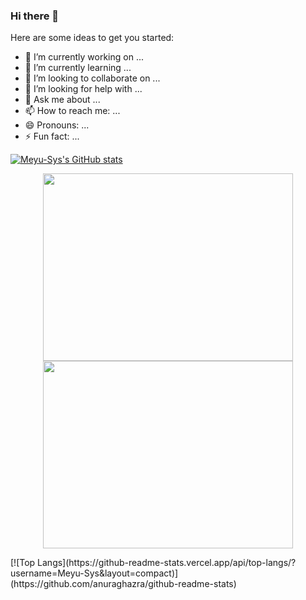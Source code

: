 ### Hi there 👋


Here are some ideas to get you started:

- 🔭 I’m currently working on ... 
- 🌱 I’m currently learning ...
- 👯 I’m looking to collaborate on ...
- 🤔 I’m looking for help with ...
- 💬 Ask me about ...
- 📫 How to reach me: ...
- 😄 Pronouns: ...
- ⚡ Fun fact: ...

[![Meyu-Sys's GitHub stats](https://github-readme-stats.vercel.app/api?username=Meyu-Sys&count_private=true&show_icons=true&theme=aura_dark)](https://github.com/anuraghazra/github-readme-stats)

<p align="center"><a href="https://wakatime.com/@meyu">
  <img align="center" width="400" height="300" src="https://wakatime.com/share/@65b5249a-9072-4349-882e-b1dbe6adfb41/3602f6a4-4a98-4c61-b720-31a83ac5cc61.svg" />
</a>
<a href="https://wakatime.com/@meyu">
  <img align="center" width="400" height="300" src="https://wakatime.com/share/@65b5249a-9072-4349-882e-b1dbe6adfb41/fb4f77f3-d604-4dc0-9ed2-afbaeb8b8f89.svg" />
</a></p>
[![Top Langs](https://github-readme-stats.vercel.app/api/top-langs/?username=Meyu-Sys&layout=compact)](https://github.com/anuraghazra/github-readme-stats)